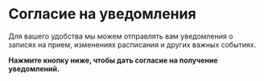 # Согласие на уведомления

Для вашего удобства мы можем отправлять вам уведомления о записях на прием, изменениях расписания и других важных событиях.

**Нажмите кнопку ниже, чтобы дать согласие на получение уведомлений.**
